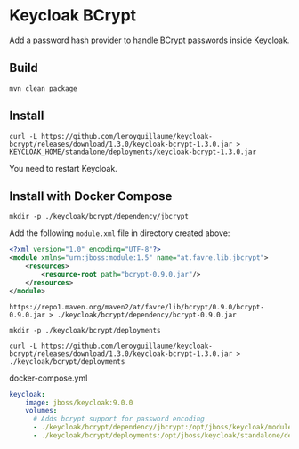# Keycloak BCrypt

Add a password hash provider to handle BCrypt passwords inside Keycloak.

## Build
```
mvn clean package
```

## Install
```
curl -L https://github.com/leroyguillaume/keycloak-bcrypt/releases/download/1.3.0/keycloak-bcrypt-1.3.0.jar > KEYCLOAK_HOME/standalone/deployments/keycloak-bcrypt-1.3.0.jar
```
You need to restart Keycloak.

## Install with Docker Compose

`mkdir -p ./keycloak/bcrypt/dependency/jbcrypt`

Add the following `module.xml` file in directory created above:
```xml
<?xml version="1.0" encoding="UTF-8"?>
<module xmlns="urn:jboss:module:1.5" name="at.favre.lib.jbcrypt">
    <resources>
        <resource-root path="bcrypt-0.9.0.jar"/>
    </resources>
</module>
```

`https://repo1.maven.org/maven2/at/favre/lib/bcrypt/0.9.0/bcrypt-0.9.0.jar > ./keycloak/bcrypt/dependency/bcrypt-0.9.0.jar`


`mkdir -p ./keycloak/bcrypt/deployments`

`curl -L https://github.com/leroyguillaume/keycloak-bcrypt/releases/download/1.3.0/keycloak-bcrypt-1.3.0.jar > ./keycloak/bcrypt/deployments`


docker-compose.yml
```yml
keycloak:
    image: jboss/keycloak:9.0.0
    volumes:
      # Adds bcrypt support for password encoding
      - ./keycloak/bcrypt/dependency/jbcrypt:/opt/jboss/keycloak/modules/org/mindrot/jbcrypt/main
      - ./keycloak/bcrypt/deployments:/opt/jboss/keycloak/standalone/deployments
```
